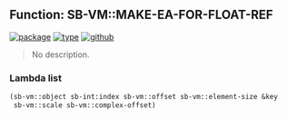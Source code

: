 ## Function: SB-VM::MAKE-EA-FOR-FLOAT-REF
[![package](https://img.shields.io/badge/Package-SB--VM-5f9ea0.svg?style=social&colorA=999999)](../) [![type](https://img.shields.io/badge/Type-Function-5f9ea0.svg?style=social&colorA=999999)](../#function) [![github](https://img.shields.io/badge/GitHub-View_the_source-5f9ea0.svg?style=social&colorA=999999&logo=github)](https://github.com/sbcl/sbcl/blob/master/src/compiler/x86-64/array.lisp/) 

> No description.

### Lambda list
```cl
(sb-vm::object sb-int:index sb-vm::offset sb-vm::element-size &key
 sb-vm::scale sb-vm::complex-offset)
```
